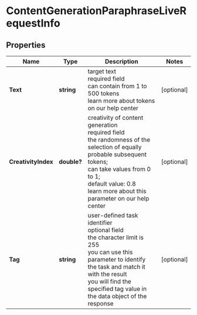 # ContentGenerationParaphraseLiveRequestInfo


## Properties

| Name | Type | Description | Notes |
|------------ | ------------- | ------------- | -------------|
**Text** | **string** | target text<br>required field<br>can contain from 1 to 500 tokens<br>learn more about tokens on our help center |[optional]|
**CreativityIndex** | **double?** | creativity of content generation<br>required field<br>the randomness of the selection of equally probable subsequent tokens;<br>can take values from 0 to 1;<br>default value: 0.8<br>learn more about this parameter on our help center |[optional]|
**Tag** | **string** | user-defined task identifier<br>optional field<br>the character limit is 255<br>you can use this parameter to identify the task and match it with the result<br>you will find the specified tag value in the data object of the response |[optional]|